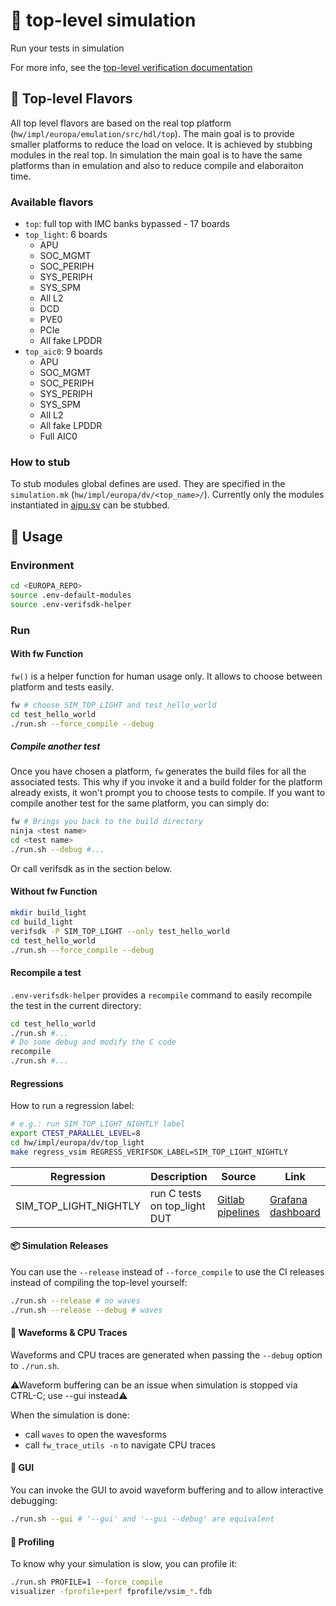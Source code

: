 # 💾 top-level simulation
Run your tests in simulation

For more info, see the [top-level verification documentation](https://doc.axelera.ai/prod/europa/latest/europa_verification/top_level)

## 👅 Top-level Flavors

All top level flavors are based on the real top platform (`hw/impl/europa/emulation/src/hdl/top`).
The main goal is to provide smaller platforms to reduce the load on veloce. It is achieved by stubbing modules in the real top.
In simulation the main goal is to have the same platforms than in emulation and also to reduce compile and elaboraiton time.


### Available flavors

- `top`: full top with IMC banks bypassed - 17 boards
- `top_light`: 6 boards
    - APU
    - SOC_MGMT
    - SOC_PERIPH
    - SYS_PERIPH
    - SYS_SPM
    - All L2
    - DCD
    - PVE0
    - PCIe
    - All fake LPDDR
- `top_aic0`: 9 boards
    - APU
    - SOC_MGMT
    - SOC_PERIPH
    - SYS_PERIPH
    - SYS_SPM
    - All L2
    - All fake LPDDR
    - Full AIC0

### How to stub

To stub modules global defines are used. They are specified in the `simulation.mk` (`hw/impl/europa/dv/<top_name>/`).
Currently only the modules instantiated in [aipu.sv](https://git.axelera.ai/prod/europa/-/blob/main/hw/impl/europa/asic/rtl/generated/aipu.sv) can be stubbed.

## 🚀 Usage
### Environment
```sh
cd <EUROPA_REPO>
source .env-default-modules
source .env-verifsdk-helper
```

### Run
#### With fw Function
`fw()` is a helper function for human usage only. It allows to choose between platform and tests easily.
```sh
fw # choose SIM_TOP_LIGHT and test_hello_world
cd test_hello_world
./run.sh --force_compile --debug
```

##### Compile another test
Once you have chosen a platform, `fw` generates the build files for all the associated tests.
This why if you invoke it and a build folder for the platform already exists, it won't prompt you to choose
tests to compile.
If you want to compile another test for the same platform, you can simply do:

```sh
fw # Brings you back to the build directory
ninja <test name>
cd <test name>
./run.sh --debug #...
```

Or call verifsdk as in the section below.

#### Without fw Function
```sh
mkdir build_light
cd build_light
verifsdk -P SIM_TOP_LIGHT --only test_hello_world
cd test_hello_world
./run.sh --force_compile --debug
```
#### Recompile a test

`.env-verifsdk-helper` provides a `recompile` command to easily recompile the test in the current directory:

```sh
cd test_hello_world
./run.sh #...
# Do some debug and modify the C code
recompile
./run.sh #...
```

#### Regressions
How to run a regression label:
```sh
# e.g.: run SIM_TOP_LIGHT_NIGHTLY label
export CTEST_PARALLEL_LEVEL=8
cd hw/impl/europa/dv/top_light
make regress_vsim REGRESS_VERIFSDK_LABEL=SIM_TOP_LIGHT_NIGHTLY
```

| Regression            | Description                  | Source                                                                      | Link                                                                                                                                                                                                             |
| ----------            | -----------                  | ------                                                                      | ----                                                                                                                                                                                                             |
| SIM_TOP_LIGHT_NIGHTLY | run C tests on top_light DUT | [Gitlab pipelines](https://git.axelera.ai/prod/europa/-/pipeline_schedules) | [Grafana dashboard](https://grafana.htz1.axelera.ai/d/d9a8bbfa-a146-4c4a-8e7f-f5320866ff12/verifsdk-dashboard?orgId=1&var-selected_platform=top.SIM_TOP_LIGHT&var-selected_labels=SIM_TOP_LIGHT_NIGHTLY)   |

#### 📦 Simulation Releases
You can use the `--release` instead of `--force_compile` to use the CI releases instead of compiling the top-level yourself:
```sh
./run.sh --release # no waves
./run.sh --release --debug # waves
```

#### 🌊 Waveforms & CPU Traces
Waveforms and CPU traces are generated when passing the `--debug` option to `./run.sh`.

⚠Waveform buffering can be an issue when simulation is stopped via CTRL-C; use --gui instead⚠

When the simulation is done:

* call `waves` to open the wavesforms
* call `fw_trace_utils -n` to navigate CPU traces

#### 🎦 GUI
You can invoke the GUI to avoid waveform buffering and to allow interactive debugging:
```sh
./run.sh --gui # '--gui' and '--gui --debug' are equivalent
```

#### 🚄 Profiling
To know why your simulation is slow, you can profile it:
```sh
./run.sh PROFILE=1 --force_compile
visualizer -fprofile+perf fprofile/vsim_*.fdb
```
